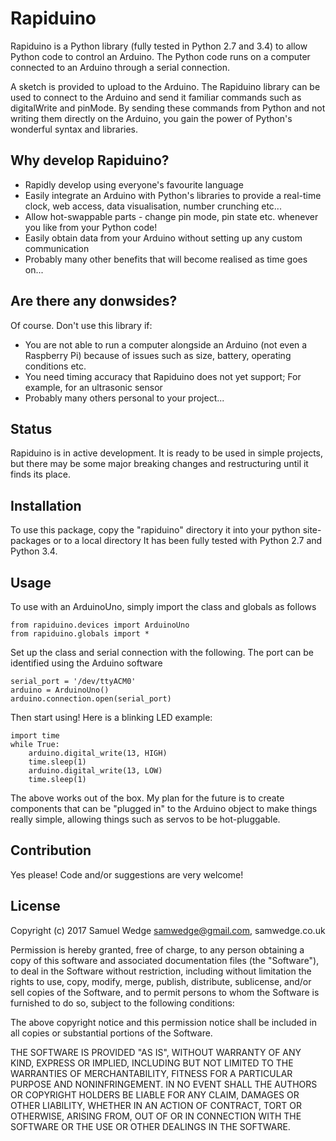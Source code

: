 # Rapiduino

Rapiduino is a Python library (fully tested in Python 2.7 and 3.4) to allow Python code to control an Arduino.
The Python code runs on a computer connected to an Arduino through a serial connection.

A sketch is provided to upload to the Arduino.
The Rapiduino library can be used to connect to the Arduino and send it familiar commands such as digitalWrite and pinMode.
By sending these commands from Python and not writing them directly on the Arduino, you gain the power of Python's wonderful syntax and libraries. 


## Why develop Rapiduino?

* Rapidly develop using everyone's favourite language
* Easily integrate an Arduino with Python's libraries to provide a real-time clock, web access, data visualisation, number crunching etc...
* Allow hot-swappable parts - change pin mode, pin state etc. whenever you like from your Python code!
* Easily obtain data from your Arduino without setting up any custom communication
* Probably many other benefits that will become realised as time goes on...


## Are there any donwsides?

Of course. Don't use this library if:
* You are not able to run a computer alongside an Arduino (not even a Raspberry Pi) because of issues such as size, battery, operating conditions etc.
* You need timing accuracy that Rapiduino does not yet support; For example, for an ultrasonic sensor
* Probably many others personal to your project...


## Status

Rapiduino is in active development.
It is ready to be used in simple projects, but there may be some major breaking changes and restructuring until it finds its place.


## Installation

To use this package, copy the "rapiduino" directory it into your python site-packages or to a local directory
It has been fully tested with Python 2.7 and Python 3.4.


## Usage

To use with an ArduinoUno, simply import the class and globals as follows

    from rapiduino.devices import ArduinoUno
    from rapiduino.globals import *

Set up the class and serial connection with the following. The port can be identified using the Arduino software

    serial_port = '/dev/ttyACM0'
    arduino = ArduinoUno()
    arduino.connection.open(serial_port)
    
Then start using! Here is a blinking LED example:
    
    import time
    while True:
        arduino.digital_write(13, HIGH)
        time.sleep(1)
        arduino.digital_write(13, LOW)
        time.sleep(1)
        
The above works out of the box.
My plan for the future is to create components that can be "plugged in" to the Arduino object to make things really simple,
 allowing things such as servos to be hot-pluggable. 
    

## Contribution

Yes please! Code and/or suggestions are very welcome!


## License

Copyright (c) 2017 Samuel Wedge
samwedge@gmail.com, samwedge.co.uk

Permission is hereby granted, free of charge, to any person obtaining a copy
of this software and associated documentation files (the "Software"), to deal
in the Software without restriction, including without limitation the rights
to use, copy, modify, merge, publish, distribute, sublicense, and/or sell
copies of the Software, and to permit persons to whom the Software is
furnished to do so, subject to the following conditions:

The above copyright notice and this permission notice shall be included in all
copies or substantial portions of the Software.

THE SOFTWARE IS PROVIDED "AS IS", WITHOUT WARRANTY OF ANY KIND, EXPRESS OR
IMPLIED, INCLUDING BUT NOT LIMITED TO THE WARRANTIES OF MERCHANTABILITY,
FITNESS FOR A PARTICULAR PURPOSE AND NONINFRINGEMENT. IN NO EVENT SHALL THE
AUTHORS OR COPYRIGHT HOLDERS BE LIABLE FOR ANY CLAIM, DAMAGES OR OTHER
LIABILITY, WHETHER IN AN ACTION OF CONTRACT, TORT OR OTHERWISE, ARISING FROM,
OUT OF OR IN CONNECTION WITH THE SOFTWARE OR THE USE OR OTHER DEALINGS IN THE
SOFTWARE.